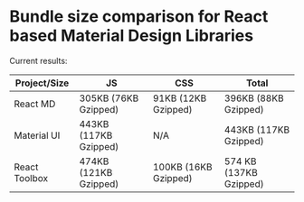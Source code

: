 # Bundle size comparison for React based Material Design Libraries

Current results:

| Project/Size  | JS                    | CSS                  | Total                  |
|---------------|-----------------------|----------------------|------------------------|
| React MD      | 305KB (76KB Gzipped)  | 91KB (12KB Gzipped)  | 396KB (88KB Gzipped)   |
| Material UI   | 443KB (117KB Gzipped) | N/A                  | 443KB (117KB Gzipped)  |
| React Toolbox | 474KB (121KB Gzipped) | 100KB (16KB Gzipped) | 574 KB (137KB Gzipped) |
